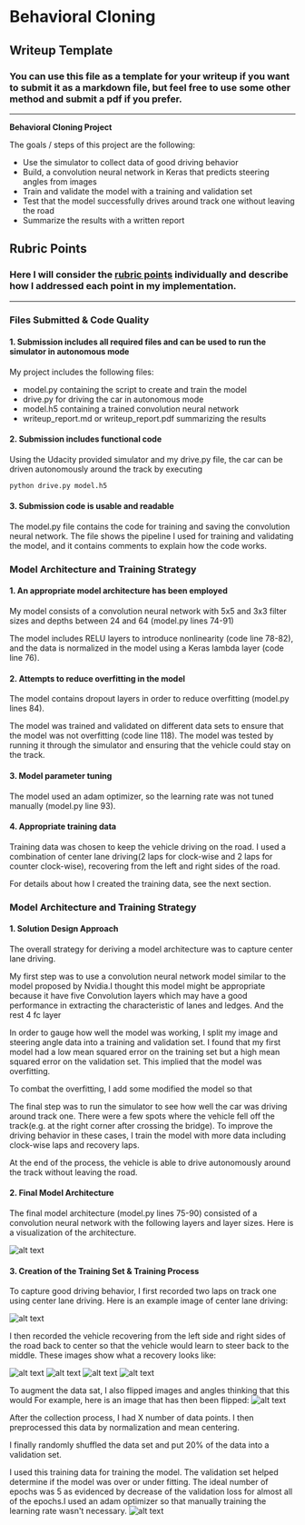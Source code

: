 # **Behavioral Cloning** 

## Writeup Template

### You can use this file as a template for your writeup if you want to submit it as a markdown file, but feel free to use some other method and submit a pdf if you prefer.

---

**Behavioral Cloning Project**

The goals / steps of this project are the following:
* Use the simulator to collect data of good driving behavior
* Build, a convolution neural network in Keras that predicts steering angles from images
* Train and validate the model with a training and validation set
* Test that the model successfully drives around track one without leaving the road
* Summarize the results with a written report


[//]: # (Image References)

[image1]: ./examples/model.png "Model Visualization"
[image2]: ./examples/center.jpg "Center lane driving"
[image3]: ./examples/r2c0.jpg "Recovery Image(Right to Center 1/2)"
[image4]: ./examples/r2c1.jpg "Recovery Image(Right to Center 2/2)"
[image5]: ./examples/l2c0.jpg "Recovery Image(Left to Center 1/2)"
[image6]: ./examples/l2c1.jpg "Normal Image(Left to Center 2/2)"
[image7]: ./examples/flipped.png "Flipped Image"
[image8]: ./examples/figure_epoch5.png "Loss for epochs"

## Rubric Points
### Here I will consider the [rubric points](https://review.udacity.com/#!/rubrics/432/view) individually and describe how I addressed each point in my implementation.  

---
### Files Submitted & Code Quality

#### 1. Submission includes all required files and can be used to run the simulator in autonomous mode

My project includes the following files:
* model.py containing the script to create and train the model
* drive.py for driving the car in autonomous mode
* model.h5 containing a trained convolution neural network 
* writeup_report.md or writeup_report.pdf summarizing the results

#### 2. Submission includes functional code
Using the Udacity provided simulator and my drive.py file, the car can be driven autonomously around the track by executing 
```sh
python drive.py model.h5
```

#### 3. Submission code is usable and readable

The model.py file contains the code for training and saving the convolution neural network. The file shows the pipeline I used for training and validating the model, and it contains comments to explain how the code works.

### Model Architecture and Training Strategy

#### 1. An appropriate model architecture has been employed

My model consists of a convolution neural network with 5x5 and 3x3 filter sizes and depths between 24 and 64 (model.py lines 74-91) 

The model includes RELU layers to introduce nonlinearity (code line 78-82), and the data is normalized in the model using a Keras lambda layer (code line 76). 

#### 2. Attempts to reduce overfitting in the model

The model contains dropout layers in order to reduce overfitting (model.py lines 84). 

The model was trained and validated on different data sets to ensure that the model was not overfitting (code line 118). The model was tested by running it through the simulator and ensuring that the vehicle could stay on the track.

#### 3. Model parameter tuning

The model used an adam optimizer, so the learning rate was not tuned manually (model.py line 93).

#### 4. Appropriate training data

Training data was chosen to keep the vehicle driving on the road. I used a combination of center lane driving(2 laps for clock-wise and 2 laps for counter clock-wise), recovering from the left and right sides of the road.

For details about how I created the training data, see the next section. 

### Model Architecture and Training Strategy

#### 1. Solution Design Approach

The overall strategy for deriving a model architecture was to capture center lane driving.

My first step was to use a convolution neural network model similar to the model proposed by Nvidia.I thought this model might be appropriate because it have five Convolution layers which may have a good performance in extracting the characteristic of lanes and ledges. And the rest 4 fc layer  

In order to gauge how well the model was working, I split my image and steering angle data into a training and validation set. I found that my first model had a low mean squared error on the training set but a high mean squared error on the validation set. This implied that the model was overfitting. 

To combat the overfitting, I add some modified the model so that 

The final step was to run the simulator to see how well the car was driving around track one. There were a few spots where the vehicle fell off the track(e.g. at the right corner after crossing the bridge). To improve the driving behavior in these cases, I train the model with more data including clock-wise laps and recovery laps.

At the end of the process, the vehicle is able to drive autonomously around the track without leaving the road.

#### 2. Final Model Architecture

The final model architecture (model.py lines 75-90) consisted of a convolution neural network with the following layers and layer sizes.
Here is a visualization of the architecture.

![alt text][image1]

#### 3. Creation of the Training Set & Training Process

To capture good driving behavior, I first recorded two laps on track one using center lane driving. Here is an example image of center lane driving:

![alt text][image2]

I then recorded the vehicle recovering from the left side and right sides of the road back to center so that the vehicle would learn to steer back to the middle. These images show what a recovery looks like:

![alt text][image3]
![alt text][image4]
![alt text][image5]
![alt text][image6]

To augment the data sat, I also flipped images and angles thinking that this would  For example, here is an image that has then been flipped:
![alt text][image7]

After the collection process, I had X number of data points. I then preprocessed this data by normalization and mean centering.

I finally randomly shuffled the data set and put 20% of the data into a validation set. 

I used this training data for training the model. The validation set helped determine if the model was over or under fitting. The ideal number of epochs was 5 as evidenced by decrease of the validation loss for almost all of the epochs.I used an adam optimizer so that manually training the learning rate wasn't necessary.
![alt text][image8]

